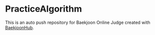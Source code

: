 # PracticeAlgorithm
This is an auto push repository for Baekjoon Online Judge created with [BaekjoonHub](https://github.com/BaekjoonHub/BaekjoonHub).
